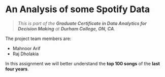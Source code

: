 # An Analysis of some Spotify Data

> *This is part of the <b>Graduate Certificate in Data Analytics for Decision Making</b> at <b>Durham College, ON, CA</b>.*

The project team members are:
* Mahnoor Arif
* Raj Dholakia

In this assignment we will better understand the **top 100 songs** of the **last four years**.
